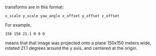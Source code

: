 transforms are in this format:
```
x_scale y_scale yaw_angle x_offset y_offset z_offset
```

For example,
```
150 150 21.1 0 0 0
```
means that that image was projected onto a plane 150x150 meters wide,
rotated 21.1 degrees around the y axis, and centered at the origin.